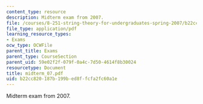```yaml
---
content_type: resource
description: Midterm exam from 2007.
file: /courses/8-251-string-theory-for-undergraduates-spring-2007/b22cc820187b199bed8ffcfa2fc60a1e_midterm_07.pdf
file_type: application/pdf
learning_resource_types:
- Exams
ocw_type: OCWFile
parent_title: Exams
parent_type: CourseSection
parent_uid: 59e02f2f-079f-0a4c-7d50-4614f8b30024
resourcetype: Document
title: midterm_07.pdf
uid: b22cc820-187b-199b-ed8f-fcfa2fc60a1e
---
```

Midterm exam from 2007.

